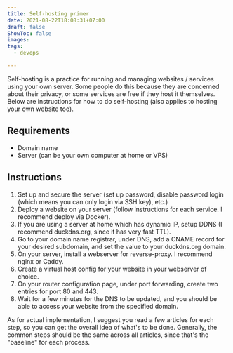 ```yaml
---
title: Self-hosting primer
date: 2021-08-22T18:08:31+07:00
draft: false
ShowToc: false
images:
tags:
  - devops

---
```


Self-hosting is a practice for running and managing websites / services using your own server. Some people do this because they are concerned about their privacy, or some services are free if they host it themselves. Below are instructions for how to do self-hosting (also applies to hosting your own website too).

## Requirements

- Domain name
- Server (can be your own computer at home or VPS)

## Instructions

1. Set up and secure the server (set up password, disable password login (which means you can only login via SSH key), etc.)
2. Deploy a website on your server (follow instructions for each service. I recommend deploy via Docker).
3. If you are using a server at home which has dynamic IP, setup DDNS (I recommend duckdns.org, since it has very fast TTL).
4. Go to your domain name registrar, under DNS, add a CNAME record for your desired subdomain, and set the value to your duckdns.org domain.
5. On your server, install a webserver for reverse-proxy. I recommend nginx or Caddy.
6. Create a virtual host config for your website in your webserver of choice.
7. On your router configuration page, under port forwarding, create two entries for port 80 and 443.
8. Wait for a few minutes for the DNS to be updated, and you should be able to access your website from the specified domain.

As for actual implementation, I suggest you read a few articles for each step, so you can get the overall idea of what's to be done. Generally, the common steps should be the same across all articles, since that's the "baseline" for each process.
